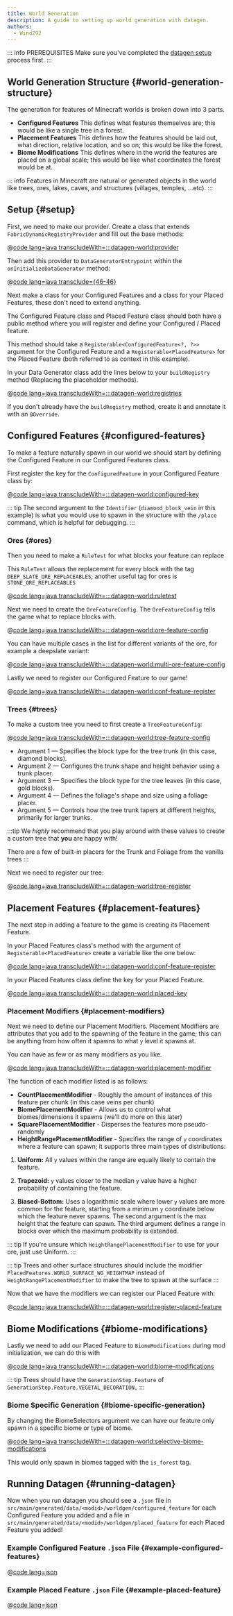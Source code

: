 ```yaml
---
title: World Generation
description: A guide to setting up world generation with datagen.
authors:
  - Wind292
---
```

::: info PREREQUISITES
Make sure you've completed the [datagen setup](./setup) process first.
:::

## World Generation Structure {#world-generation-structure}

The generation for features of Minecraft worlds is broken down into 3 parts.

- **Configured Features** This defines what features themselves are; this would be like a single tree in a forest.
- **Placement Features** This defines how the features should be laid out, what direction, relative location, and so on; this would be like the forest.
- **Biome Modifications** This defines where in the world the features are placed on a global scale; this would be like what coordinates the forest would be at.

::: info
Features in Minecraft are natural or generated objects in the world like trees, ores, lakes, caves, and structures (villages, temples, ...etc).
:::

## Setup {#setup}

First, we need to make our provider. Create a class that extends `FabricDynamicRegistryProvider` and fill out the base methods:

@[code lang=java transcludeWith=:::datagen-world:provider](@/reference/latest/src/main/java/com/example/docs/worldgen/FabricDocsReferenceWorldgenProvider.java)

Then add this provider to `DataGeneratorEntrypoint` within the `onInitializeDataGenerator` method:

@[code lang=java transclude={46-46}](@/reference/latest/src/client/java/com/example/docs/datagen/FabricDocsReferenceDataGenerator.java)

Next make a class for your Configured Features and a class for your Placed Features, these don't need to extend anything.

The Configured Feature class and Placed Feature class should both have a public method where you will register and define your Configured / Placed feature.

This method should take a `Registerable<ConfiguredFeature<?, ?>>` argument for the Configured Feature and a `Registerable<PlacedFeature>` for the Placed Feature (both referred to as context in this example).

In your Data Generator class add the lines below to your `buildRegistry` method (Replacing the placeholder methods).

@[code lang=java transcludeWith=:::datagen-world:registries](@/reference/latest/src/client/java/com/example/docs/datagen/FabricDocsReferenceDataGenerator.java)

If you don't already have the `buildRegistry` method, create it and annotate it with an `@Override`.

## Configured Features {#configured-features}

To make a feature naturally spawn in our world we should start by defining the Configured Feature in our Configured Features class.

First register the key for the `ConfiguredFeature` in your Configured Feature class by:

@[code lang=java transcludeWith=:::datagen-world:configured-key](@/reference/latest/src/main/java/com/example/docs/worldgen/FabricDocsReferenceWorldConfiguredFeatures.java)

::: tip
The second argument to the `Identifier` (`diamond_block_vein` in this example) is what you would use to spawn in the structure with the `/place` command, which is helpful for debugging.
:::

### Ores {#ores}

Then you need to make a `RuleTest` for what blocks your feature can replace

This `RuleTest` allows the replacement for every block with the tag `DEEP_SLATE_ORE_REPLACEABLES`; another useful tag for ores is `STONE_ORE_REPLACEABLES`

@[code lang=java transcludeWith=:::datagen-world:ruletest](@/reference/latest/src/main/java/com/example/docs/worldgen/FabricDocsReferenceWorldConfiguredFeatures.java)

Next we need to create the `OreFeatureConfig`. The `OreFeatureConfig` tells the game what to replace blocks with.

@[code lang=java transcludeWith=:::datagen-world:ore-feature-config](@/reference/latest/src/main/java/com/example/docs/worldgen/FabricDocsReferenceWorldConfiguredFeatures.java)

You can have multiple cases in the list for different variants of the ore, for example a deepslate variant:

@[code lang=java transcludeWith=:::datagen-world:multi-ore-feature-config](@/reference/latest/src/main/java/com/example/docs/worldgen/FabricDocsReferenceWorldConfiguredFeatures.java)

Lastly we need to register our Configured Feature to our game!

@[code lang=java transcludeWith=:::datagen-world:conf-feature-register](@/reference/latest/src/main/java/com/example/docs/worldgen/FabricDocsReferenceWorldConfiguredFeatures.java)

### Trees {#trees}

To make a custom tree you need to first create a `TreeFeatureConfig`:

@[code lang=java transcludeWith=:::datagen-world:tree-feature-config](@/reference/latest/src/main/java/com/example/docs/worldgen/FabricDocsReferenceWorldConfiguredFeatures.java)

- Argument 1 — Specifies the block type for the tree trunk (in this case, diamond blocks).
- Argument 2 — Configures the trunk shape and height behavior using a trunk placer.
- Argument 3 — Specifies the block type for the tree leaves (in this case, gold blocks).
- Argument 4 — Defines the foliage's shape and size using a foliage placer.
- Argument 5 — Controls how the tree trunk tapers at different heights, primarily for larger trunks.

:::tip
We _highly_ recommend that you play around with these values to create a custom tree that **you** are happy with!

There are a few of built-in placers for the Trunk and Foliage from the vanilla trees
:::

Next we need to register our tree:

@[code lang=java transcludeWith=:::datagen-world:tree-register](@/reference/latest/src/main/java/com/example/docs/worldgen/FabricDocsReferenceWorldConfiguredFeatures.java)

## Placement Features {#placement-features}

The next step in adding a feature to the game is creating its Placement Feature.

In your Placed Features class's method with the argument of `Registerable<PlacedFeature>` create a variable like the one below:

@[code lang=java transcludeWith=:::datagen-world:conf-feature-register](@/reference/latest/src/main/java/com/example/docs/worldgen/FabricDocsReferenceWorldPlacedFeatures.java)

In your Placed Features class define the key for your Placed Feature.

@[code lang=java transcludeWith=:::datagen-world:placed-key](@/reference/latest/src/main/java/com/example/docs/worldgen/FabricDocsReferenceWorldPlacedFeatures.java)

### Placement Modifiers {#placement-modifiers}

Next we need to define our Placement Modifiers. Placement Modifiers are attributes that you add to the spawning of the feature in the game; this can be anything from how often it spawns to what `y` level it spawns at.

You can have as few or as many modifiers as you like.

@[code lang=java transcludeWith=:::datagen-world:placement-modifier](@/reference/latest/src/main/java/com/example/docs/worldgen/FabricDocsReferenceWorldPlacedFeatures.java)

The function of each modifier listed is as follows:

- **CountPlacementModifier** - Roughly the amount of instances of this feature per chunk (in this case veins per chunk)
- **BiomePlacementModifier** - Allows us to control what biomes/dimensions it spawns (we'll do more on this later)
- **SquarePlacementModifier** - Disperses the features more pseudo-randomly
- **HeightRangePlacementModifier** - Specifies the range of `y` coordinates where a feature can spawn; it supports three main types of distributions:

1. **Uniform:**
   All `y` values within the range are equally likely to contain the feature.

2. **Trapezoid:**
   `y` values closer to the median `y` value have a higher probability of containing the feature.

3. **Biased-Bottom:**
   Uses a logarithmic scale where lower `y` values are more common for the feature, starting from a minimum `y` coordinate below which the feature never spawns. The second argument is the max height that the feature can spawn. The third argument defines a range in blocks over which the maximum probability is extended.

::: tip
If you're unsure which `HeightRangePlacementModifier` to use for your ore, just use Uniform.
:::

::: tip
Trees and other surface structures should include the modifier `PlacedFeatures.WORLD_SURFACE_WG_HEIGHTMAP` instead of `HeightRangePlacementModifier` to make the tree to spawn at the surface
:::

Now that we have the modifiers we can register our Placed Feature with:

@[code lang=java transcludeWith=:::datagen-world:register-placed-feature](@/reference/latest/src/main/java/com/example/docs/worldgen/FabricDocsReferenceWorldPlacedFeatures.java)

## Biome Modifications {#biome-modifications}

Lastly we need to add our Placed Feature to `BiomeModifications` during mod initialization, we can do this with

@[code lang=java transcludeWith=:::datagen-world:biome-modifications](@/reference/latest/src/main/java/com/example/docs/FabricDocsReference.java)

::: tip
Trees should have the `GenerationStep.Feature` of `GenerationStep.Feature.VEGETAL_DECORATION,`
:::

### Biome Specific Generation {#biome-specific-generation}

By changing the BiomeSelectors argument we can have our feature only spawn in a specific biome or type of biome.

@[code lang=java transcludeWith=:::datagen-world:selective-biome-modifications](@/reference/latest/src/main/java/com/example/docs/FabricDocsReference.java)

This would only spawn in biomes tagged with the `is_forest` tag.

## Running Datagen {#running-datagen}

Now when you run datagen you should see a `.json` file in `src/main/generated/data/<modid>/worldgen/configured_feature` for each Configured Feature you added and a file in `src/main/generated/data/<modid>/worldgen/placed_feature` for each Placed Feature you added!

### Example Configured Feature `.json` File {#example-configured-features}

@[code lang=json](@/reference/latest/src/main/generated/data/fabric-docs-reference/worldgen/configured_feature/diamond_block_vein.json)

### Example Placed Feature `.json` File {#example-placed-feature}

@[code lang=json](@/reference/latest/src/main/generated/data/fabric-docs-reference/worldgen/placed_feature/diamond_block_ore_placed.json)
